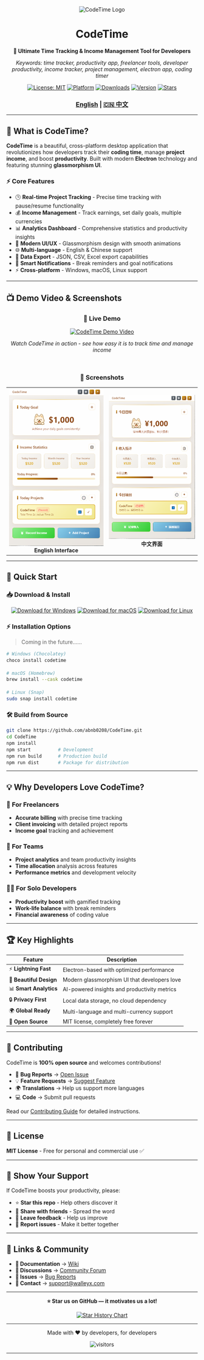 <div align="center">
  <img src="https://raw.githubusercontent.com/abnb0208/CodeTime/main/favicon_io/android-chrome-512x512.png" alt="CodeTime Logo" width="120" height="120">
  
  # CodeTime
  
  **🚀 Ultimate Time Tracking & Income Management Tool for Developers**

*Keywords: time tracker, productivity app, freelancer tools, developer productivity, income tracker, project management, electron app, coding timer*
  
  [![License: MIT](https://img.shields.io/badge/License-MIT-yellow.svg)](https://opensource.org/licenses/MIT)
  [![Platform](https://img.shields.io/badge/platform-Windows%20%7C%20macOS%20%7C%20Linux-blue)](https://github.com/abnb0208/CodeTime/releases)
  [![Downloads](https://img.shields.io/github/downloads/abnb0208/CodeTime/total)](https://github.com/abnb0208/CodeTime/releases)
  [![Version](https://img.shields.io/github/v/release/abnb0208/CodeTime)](https://github.com/abnb0208/CodeTime/releases/latest)
  [![Stars](https://img.shields.io/github/stars/abnb0208/CodeTime?style=social)](https://github.com/abnb0208/CodeTime)
  
  <h3>
    <a href="README.md">English</a> | 
    <a href="README_zh.md">🇨🇳 中文</a>
  </h3>
  
</div>

---

## 🎯 What is CodeTime?

**CodeTime** is a beautiful, cross-platform desktop application that revolutionizes how developers track their **coding time**, manage **project income**, and boost **productivity**. Built with modern **Electron** technology and featuring stunning **glassmorphism UI**.

### ⚡ Core Features

- 🕒 **Real-time Project Tracking** - Precise time tracking with pause/resume functionality
- 💰 **Income Management** - Track earnings, set daily goals, multiple currencies
- 📊 **Analytics Dashboard** - Comprehensive statistics and productivity insights
- 🎨 **Modern UI/UX** - Glassmorphism design with smooth animations
- 🌐 **Multi-language** - English & Chinese support
- 💾 **Data Export** - JSON, CSV, Excel export capabilities
- 🔔 **Smart Notifications** - Break reminders and goal notifications
- ⚡ **Cross-platform** - Windows, macOS, Linux support

---

## 📺 Demo Video & Screenshots

<div align="center">
  
  ### 🎥 Live Demo
  
  [![CodeTime Demo Video](https://img.shields.io/badge/▶️%20Watch%20Demo-Click%20Here-red?style=for-the-badge)](video_img/Video.mp4)
  
  *Watch CodeTime in action - see how easy it is to track time and manage income*
  
  <br/>
  
  ### 📸 Screenshots
  
  <table>
    <tr>
      <td align="center">
        <img src="video_img/EN.png" alt="English Interface" width="400"><br/>
        <b>English Interface</b>
      </td>
      <td align="center">
        <img src="video_img/CH.png" alt="Chinese Interface" width="400"><br/>
        <b>中文界面</b>
      </td>
    </tr>
  </table>
  
</div>

---

## 🚀 Quick Start

### 📥 Download & Install

<div align="center">
  
  [![Download for Windows](https://img.shields.io/badge/Download-Windows-0078d4?style=for-the-badge&logo=windows&logoColor=white)](https://github.com/abnb0208/CodeTime/releases/latest)
  [![Download for macOS](https://img.shields.io/badge/Download-macOS-000000?style=for-the-badge&logo=apple&logoColor=white)](https://github.com/abnb0208/CodeTime/releases/latest)
  [![Download for Linux](https://img.shields.io/badge/Download-Linux-FCC624?style=for-the-badge&logo=linux&logoColor=black)](https://github.com/abnb0208/CodeTime/releases/latest)
  
</div>

### ⚡ Installation Options

> Coming in the future......

```bash
# Windows (Chocolatey)
choco install codetime

# macOS (Homebrew)
brew install --cask codetime

# Linux (Snap)
sudo snap install codetime
```

### 🛠️ Build from Source

```bash
git clone https://github.com/abnb0208/CodeTime.git
cd CodeTime
npm install
npm start          # Development
npm run build      # Production build
npm run dist       # Package for distribution
```

---

## 💡 Why Developers Love CodeTime?

### 🎯 For Freelancers
- **Accurate billing** with precise time tracking
- **Client invoicing** with detailed project reports
- **Income goal** tracking and achievement

### 👥 For Teams
- **Project analytics** and team productivity insights
- **Time allocation** analysis across features
- **Performance metrics** and development velocity

### 🧑‍💻 For Solo Developers
- **Productivity boost** with gamified tracking
- **Work-life balance** with break reminders
- **Financial awareness** of coding value

---

## 🏆 Key Highlights

<div align="center">
  
| Feature | Description |
|---------|-------------|
| ⚡ **Lightning Fast** | Electron-based with optimized performance |
| 🎨 **Beautiful Design** | Modern glassmorphism UI that developers love |
| 📊 **Smart Analytics** | AI-powered insights and productivity metrics |
| 🔒 **Privacy First** | Local data storage, no cloud dependency |
| 🌍 **Global Ready** | Multi-language and multi-currency support |
| 🚀 **Open Source** | MIT license, completely free forever |

</div>

---

## 🤝 Contributing

CodeTime is **100% open source** and welcomes contributions!

- 🐛 **Bug Reports** → [Open Issue](https://github.com/abnb0208/CodeTime/issues/new?template=bug_report.md)
- 💡 **Feature Requests** → [Suggest Feature](https://github.com/abnb0208/CodeTime/issues/new?template=feature_request.md)
- 🌍 **Translations** → Help us support more languages
- 💻 **Code** → Submit pull requests

Read our [Contributing Guide](CONTRIBUTING.md) for detailed instructions.

---

## 📄 License

**MIT License** - Free for personal and commercial use ✅

---

## 🌟 Show Your Support

If CodeTime boosts your productivity, please:

- ⭐ **Star this repo** - Help others discover it
- 🔄 **Share with friends** - Spread the word
- 💬 **Leave feedback** - Help us improve
- 🐛 **Report issues** - Make it better together

---

## 🔗 Links & Community

- **📖 Documentation** → [Wiki](https://github.com/abnb0208/CodeTime/wiki)
- **💬 Discussions** → [Community Forum](https://github.com/abnb0208/CodeTime/discussions)
- **🐛 Issues** → [Bug Reports](https://github.com/abnb0208/CodeTime/issues)
- **📧 Contact** → support@walleyx.com

---

<div align="center">
  
  **⭐ Star us on GitHub — it motivates us a lot!**
  
  [![Star History Chart](https://api.star-history.com/svg?repos=abnb0208/CodeTime&type=Date)](https://star-history.com/#abnb0208/CodeTime&Date)
  
  ---
  
  Made with ❤️ by developers, for developers
  
  <img src="https://visitor-badge.laobi.icu/badge?page_id=abnb0208.CodeTime" alt="visitors">
  
</div>

---

<!-- SEO Keywords for better discoverability -->
<!--
time tracking app, developer productivity tools, freelancer time tracker, project time management, 
income tracking software, productivity app for developers, coding time tracker, work hours tracker,
electron desktop app, cross platform time tracker, project management tool, freelance billing software,
developer tools 2025, productivity software, time management app, coding productivity, 
programming time tracker, developer income tracker, project billing software, work time analyzer,
glassmorphism ui design, modern desktop app, open source time tracker, free productivity tools
--> 